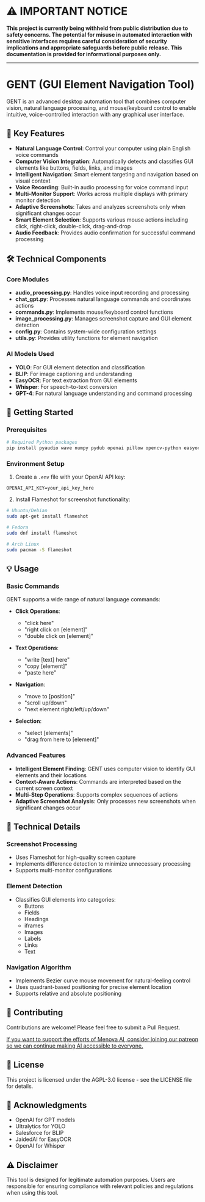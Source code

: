 # ⚠️ IMPORTANT NOTICE

**This project is currently being withheld from public distribution due to safety concerns. The potential for misuse in automated interaction with sensitive interfaces requires careful consideration of security implications and appropriate safeguards before public release. This documentation is provided for informational purposes only.**

---

# GENT (GUI Element Navigation Tool)

GENT is an advanced desktop automation tool that combines computer vision, natural language processing, and mouse/keyboard control to enable intuitive, voice-controlled interaction with any graphical user interface.

## 🌟 Key Features

- **Natural Language Control**: Control your computer using plain English voice commands
- **Computer Vision Integration**: Automatically detects and classifies GUI elements like buttons, fields, links, and images
- **Intelligent Navigation**: Smart element targeting and navigation based on visual context
- **Voice Recording**: Built-in audio processing for voice command input
- **Multi-Monitor Support**: Works across multiple displays with primary monitor detection
- **Adaptive Screenshots**: Takes and analyzes screenshots only when significant changes occur
- **Smart Element Selection**: Supports various mouse actions including click, right-click, double-click, drag-and-drop
- **Audio Feedback**: Provides audio confirmation for successful command processing

## 🛠️ Technical Components

### Core Modules

- **audio_processing.py**: Handles voice input recording and processing
- **chat_gpt.py**: Processes natural language commands and coordinates actions
- **commands.py**: Implements mouse/keyboard control functions
- **image_processing.py**: Manages screenshot capture and GUI element detection
- **config.py**: Contains system-wide configuration settings
- **utils.py**: Provides utility functions for element navigation

### AI Models Used

- **YOLO**: For GUI element detection and classification
- **BLIP**: For image captioning and understanding
- **EasyOCR**: For text extraction from GUI elements
- **Whisper**: For speech-to-text conversion
- **GPT-4**: For natural language understanding and command processing

## 🚀 Getting Started

### Prerequisites

```bash
# Required Python packages
pip install pyaudio wave numpy pydub openai pillow opencv-python easyocr torch ultralytics screeninfo pyautogui
```

### Environment Setup

1. Create a `.env` file with your OpenAI API key:
```
OPENAI_API_KEY=your_api_key_here
```

2. Install Flameshot for screenshot functionality:
```bash
# Ubuntu/Debian
sudo apt-get install flameshot

# Fedora
sudo dnf install flameshot

# Arch Linux
sudo pacman -S flameshot
```

## 💡 Usage

### Basic Commands

GENT supports a wide range of natural language commands:

- **Click Operations**: 
  - "click here"
  - "right click on [element]"
  - "double click on [element]"
  
- **Text Operations**:
  - "write [text] here"
  - "copy [element]"
  - "paste here"
  
- **Navigation**:
  - "move to [position]"
  - "scroll up/down"
  - "next element right/left/up/down"
  
- **Selection**:
  - "select [elements]"
  - "drag from here to [element]"

### Advanced Features

- **Intelligent Element Finding**: GENT uses computer vision to identify GUI elements and their locations
- **Context-Aware Actions**: Commands are interpreted based on the current screen context
- **Multi-Step Operations**: Supports complex sequences of actions
- **Adaptive Screenshot Analysis**: Only processes new screenshots when significant changes occur

## 🔧 Technical Details

### Screenshot Processing

- Uses Flameshot for high-quality screen capture
- Implements difference detection to minimize unnecessary processing
- Supports multi-monitor configurations

### Element Detection

- Classifies GUI elements into categories:
  - Buttons
  - Fields
  - Headings
  - iframes
  - Images
  - Labels
  - Links
  - Text

### Navigation Algorithm

- Implements Bezier curve mouse movement for natural-feeling control
- Uses quadrant-based positioning for precise element location
- Supports relative and absolute positioning

## 🤝 Contributing

Contributions are welcome! Please feel free to submit a Pull Request.

[If you want to support the efforts of Menova AI, consider joining our patreon so we can continue making AI accessible to everyone.](https://www.patreon.com/c/MenovaAI)

## 📝 License

This project is licensed under the AGPL-3.0 license - see the LICENSE file for details.

## 🙏 Acknowledgments

- OpenAI for GPT models
- Ultralytics for YOLO
- Salesforce for BLIP
- JaidedAI for EasyOCR
- OpenAI for Whisper

## ⚠️ Disclaimer

This tool is designed for legitimate automation purposes. Users are responsible for ensuring compliance with relevant policies and regulations when using this tool.
